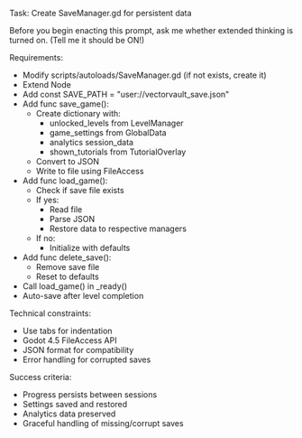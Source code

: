 Task: Create SaveManager.gd for persistent data

Before you begin enacting this prompt, ask me whether extended thinking is turned on.  (Tell me it should be ON!)


Requirements:
- Modify scripts/autoloads/SaveManager.gd (if not exists, create it)
- Extend Node
- Add const SAVE_PATH = "user://vectorvault_save.json"
- Add func save_game():
  - Create dictionary with:
	- unlocked_levels from LevelManager
	- game_settings from GlobalData
	- analytics session_data
	- shown_tutorials from TutorialOverlay
  - Convert to JSON
  - Write to file using FileAccess
- Add func load_game():
  - Check if save file exists
  - If yes:
	- Read file
	- Parse JSON
	- Restore data to respective managers
  - If no:
	- Initialize with defaults
- Add func delete_save():
  - Remove save file
  - Reset to defaults
- Call load_game() in _ready()
- Auto-save after level completion

Technical constraints:
- Use tabs for indentation
- Godot 4.5 FileAccess API
- JSON format for compatibility
- Error handling for corrupted saves

Success criteria:
- Progress persists between sessions
- Settings saved and restored
- Analytics data preserved
- Graceful handling of missing/corrupt saves
